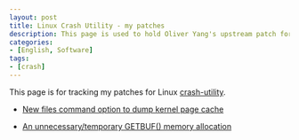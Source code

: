 ```yaml
---
layout: post
title: Linux Crash Utility - my patches
description: This page is used to hold Oliver Yang's upstream patch for Linux crash utility.
categories:
- [English, Software]
tags:
- [crash]
---
```


This page is for tracking my patches for Linux [crash-utility](https://github.com/crash-utility).

- [New files command option to dump kernel page cache](https://github.com/crash-utility/crash/commit/3106fee2bebfdb0f1c850911f452824237598d92)

- [An unnecessary/temporary GETBUF() memory allocation](https://github.com/crash-utility/crash/commit/005eb9e502056a09196f6507162648c796e36f95)
